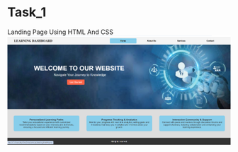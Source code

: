 # Task_1
Landing Page Using HTML And CSS
![landing page png](https://github.com/amrutapowar27/Task_1/blob/main/landing%20page.png?raw=true)
